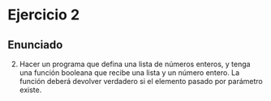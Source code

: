# Ejercicio 2
## Enunciado

2. Hacer un programa que defina una lista de números enteros, y tenga una función booleana que recibe una lista y un número entero. La función deberá devolver verdadero si el elemento pasado por parámetro existe.
